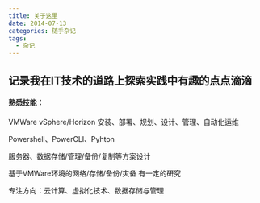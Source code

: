```yaml
---
title: 关于这里
date: 2014-07-13
categories: 随手杂记
tags:
  - 杂记
---
```


## 记录我在IT技术的道路上探索实践中有趣的点点滴滴
   
#### 熟悉技能：

VMWare vSphere/Horizon 安装、部署、规划、设计、管理、自动化运维

Powershell、PowerCLI、Pyhton

服务器、数据存储/管理/备份/复制等方案设计

基于VMWare环境的网络/存储/备份/灾备 有一定的研究

专注方向：云计算、虚拟化技术、数据存储与管理



